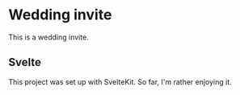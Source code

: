 # Wedding invite

This is a wedding invite.

## Svelte

This project was set up with SvelteKit. So far, I'm rather enjoying it.

